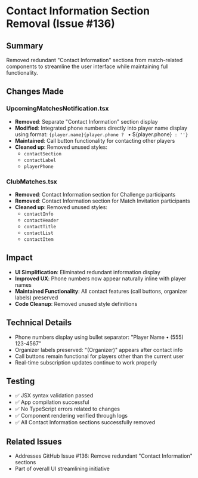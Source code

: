 # Contact Information Section Removal (Issue #136)

## Summary
Removed redundant "Contact Information" sections from match-related components to streamline the user interface while maintaining full functionality.

## Changes Made

### UpcomingMatchesNotification.tsx
- **Removed**: Separate "Contact Information" section display
- **Modified**: Integrated phone numbers directly into player name display using format: `{player.name}{player.phone ? ` • ${player.phone}` : ''}`
- **Maintained**: Call button functionality for contacting other players
- **Cleaned up**: Removed unused styles:
  - `contactSection`
  - `contactLabel` 
  - `playerPhone`

### ClubMatches.tsx
- **Removed**: Contact Information section for Challenge participants
- **Removed**: Contact Information section for Match Invitation participants
- **Cleaned up**: Removed unused styles:
  - `contactInfo`
  - `contactHeader`
  - `contactTitle`
  - `contactList`
  - `contactItem`

## Impact
- **UI Simplification**: Eliminated redundant information display
- **Improved UX**: Phone numbers now appear naturally inline with player names
- **Maintained Functionality**: All contact features (call buttons, organizer labels) preserved
- **Code Cleanup**: Removed unused style definitions

## Technical Details
- Phone numbers display using bullet separator: "Player Name • (555) 123-4567"
- Organizer labels preserved: "(Organizer)" appears after contact info
- Call buttons remain functional for players other than the current user
- Real-time subscription updates continue to work properly

## Testing
- ✅ JSX syntax validation passed
- ✅ App compilation successful
- ✅ No TypeScript errors related to changes
- ✅ Component rendering verified through logs
- ✅ All Contact Information sections successfully removed

## Related Issues
- Addresses GitHub Issue #136: Remove redundant "Contact Information" sections
- Part of overall UI streamlining initiative